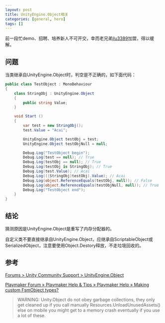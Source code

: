 ```yaml
---
layout: post
title: UnityEngine.Object相关
categories: [general, hero]
tags: []
---
```


前一段忙demo、招聘、培养新人不可开交，幸而老兄弟[jlu3389](https://github.com/jlu3389)加盟，得以缓解。

## 问题 ##

当类继承自UnityEngine.Object时，判空是不正确的，如下面代码：

```C#
public class TestObject : MonoBehaviour 
{
    class StringObj : UnityEngine.Object
    {
        public string Value;
    }

	void Start ()
    {
        var test = new StringObj();
        test.Value = "Acai";

        UnityEngine.Object testObj = test;
        UnityEngine.Object testObjNull = null;

        Debug.Log("TestObject begin");
        Debug.Log(test == null); // True
        Debug.Log(testObj == null); // True
        Debug.Log(testObj is StringObj); // True
        Debug.Log(test.Value); // Acai
        Debug.Log(((StringObj)testObj).Value); // Acai
        Debug.Log(object.ReferenceEquals(testObj, null)); // False
        Debug.Log(object.ReferenceEquals(testObjNull, null)); // True
        Debug.Log("TestObject end");
	}
}
```

## 结论 ##
猜测原因是UnityEngine.Object是重写了内存分配器的。

自定义类不要直接继承自UnityEngine.Object，应继承自ScriptableObject或SerializedObject，注意要使用Object.Destory释放，不走垃圾回收的。

## 参考 ##

[Forums > Unity Community Support > UnityEngine.Object](http://forum.unity3d.com/threads/unityengine-object.71205/)


[Playmaker Forum » Playmaker Help & Tips » Playmaker Help » Making custom FsmObject types?](http://hutonggames.com/playmakerforum/index.php?topic=3518.msg16185#msg16185)
> WARNING: Unity.Object do not obey garbage collections, they only get cleaned up if you call manually Resources.UnloadUnusedAssets() else on mobile you might get to a memory crash eventually if you use a lot of these.
